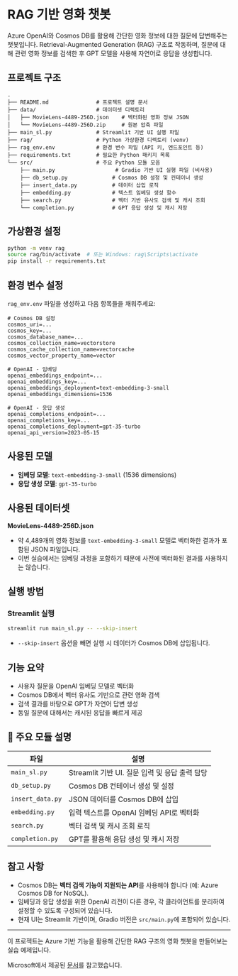 # RAG 기반 영화 챗봇

Azure OpenAI와 Cosmos DB를 활용해 간단한 영화 정보에 대한 질문에 답변해주는 챗봇입니다. Retrieval-Augmented Generation (RAG) 구조로 작동하며, 질문에 대해 관련 영화 정보를 검색한 후 GPT 모델을 사용해 자연어로 응답을 생성합니다.

## 프로젝트 구조

```
.
├── README.md               # 프로젝트 설명 문서
├── data/                   # 데이터셋 디렉토리
│   ├── MovieLens-4489-256D.json    # 벡터화된 영화 정보 JSON
│   └── MovieLens-4489-256D.zip     # 원본 압축 파일
├── main_sl.py              # Streamlit 기반 UI 실행 파일
├── rag/                    # Python 가상환경 디렉토리 (venv)
├── rag_env.env             # 환경 변수 파일 (API 키, 엔드포인트 등)
├── requirements.txt        # 필요한 Python 패키지 목록
└── src/                    # 주요 Python 모듈 모음
    ├── main.py                   # Gradio 기반 UI 실행 파일 (비사용)
    ├── db_setup.py              # Cosmos DB 설정 및 컨테이너 생성
    ├── insert_data.py           # 데이터 삽입 로직
    ├── embedding.py             # 텍스트 임베딩 생성 함수
    ├── search.py                # 벡터 기반 유사도 검색 및 캐시 조회
    └── completion.py            # GPT 응답 생성 및 캐시 저장
```

## 가상환경 설정

```bash
python -m venv rag
source rag/bin/activate  # 또는 Windows: rag\Scripts\activate
pip install -r requirements.txt
```

## 환경 변수 설정

`rag_env.env` 파일을 생성하고 다음 항목들을 채워주세요:

```
# Cosmos DB 설정
cosmos_uri=...
cosmos_key=...
cosmos_database_name=...
cosmos_collection_name=vectorstore
cosmos_cache_collection_name=vectorcache
cosmos_vector_property_name=vector

# OpenAI - 임베딩
openai_embeddings_endpoint=...
openai_embeddings_key=...
openai_embeddings_deployment=text-embedding-3-small
openai_embeddings_dimensions=1536

# OpenAI - 응답 생성
openai_completions_endpoint=...
openai_completions_key=...
openai_completions_deployment=gpt-35-turbo
openai_api_version=2023-05-15
```

## 사용된 모델

- **임베딩 모델**: `text-embedding-3-small` (1536 dimensions)
- **응답 생성 모델**: `gpt-35-turbo`

## 사용된 데이터셋

**MovieLens-4489-256D.json**

- 약 4,489개의 영화 정보를 `text-embedding-3-small` 모델로 벡터화한 결과가 포함된 JSON 파일입니다.
- 이번 실습에서는 임베딩 과정을 포함하기 때문에 사전에 벡터화된 결과를 사용하지는 않습니다.

## 실행 방법

### Streamlit 실행

```bash
streamlit run main_sl.py -- --skip-insert
```

- `--skip-insert` 옵션을 빼면 실행 시 데이터가 Cosmos DB에 삽입됩니다.

## 기능 요약

- 사용자 질문을 OpenAI 임베딩 모델로 벡터화
- Cosmos DB에서 벡터 유사도 기반으로 관련 영화 검색
- 검색 결과를 바탕으로 GPT가 자연어 답변 생성
- 동일 질문에 대해서는 캐시된 응답을 빠르게 제공

## 📌 주요 모듈 설명

| 파일             | 설명                                           |
| ---------------- | ---------------------------------------------- |
| `main_sl.py`     | Streamlit 기반 UI. 질문 입력 및 응답 출력 담당 |
| `db_setup.py`    | Cosmos DB 컨테이너 생성 및 설정                |
| `insert_data.py` | JSON 데이터를 Cosmos DB에 삽입                 |
| `embedding.py`   | 입력 텍스트를 OpenAI 임베딩 API로 벡터화       |
| `search.py`      | 벡터 검색 및 캐시 조회 로직                    |
| `completion.py`  | GPT를 활용해 응답 생성 및 캐시 저장            |

## 참고 사항

- Cosmos DB는 **벡터 검색 기능이 지원되는 API**를 사용해야 합니다 (예: Azure Cosmos DB for NoSQL).
- 임베딩과 응답 생성을 위한 OpenAI 리전이 다른 경우, 각 클라이언트를 분리하여 설정할 수 있도록 구성되어 있습니다.
- 현재 UI는 Streamlit 기반이며, Gradio 버전은 `src/main.py`에 포함되어 있습니다.

---

이 프로젝트는 Azure 기반 기능을 활용해 간단한 RAG 구조의 영화 챗봇을 만들어보는 실습 예제입니다.

Microsoft에서 제공된 [문서](https://learn.microsoft.com/ko-kr/azure/cosmos-db/gen-ai/rag-chatbot)를 참고했습니다.
